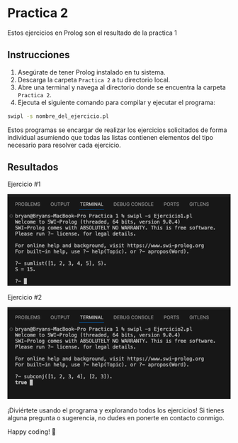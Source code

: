 # Practica 2

Estos ejercicios en Prolog son el resultado de la practica 1

## Instrucciones

1. Asegúrate de tener Prolog instalado en tu sistema.
2. Descarga la carpeta `Practica 2` a tu directorio local.
3. Abre una terminal y navega al directorio donde se encuentra la carpeta `Practica 2`.
4. Ejecuta el siguiente comando para compilar y ejecutar el programa:

```bash
swipl -s nombre_del_ejercicio.pl
```

Estos programas se encargar de realizar los ejercicios solicitados de forma individual asumiendo que todas las listas contienen elementos del tipo necesario para resolver cada ejercicio.

## Resultados

Ejercicio #1

![Screenshot (160)](https://github.com/Bryancampos20/LenguajesDeProgramacion/blob/main/Recursos/Prolog/Practica1/Ejercicio1.png)

Ejercicio #2

![Screenshot (160)](https://github.com/Bryancampos20/LenguajesDeProgramacion/blob/main/Recursos/Prolog/Practica1/Ejercicio2.png)

¡Diviértete usando el programa y explorando todos los ejercicios! Si tienes alguna pregunta o sugerencia, no dudes en ponerte en contacto conmigo.

Happy coding! 🚀